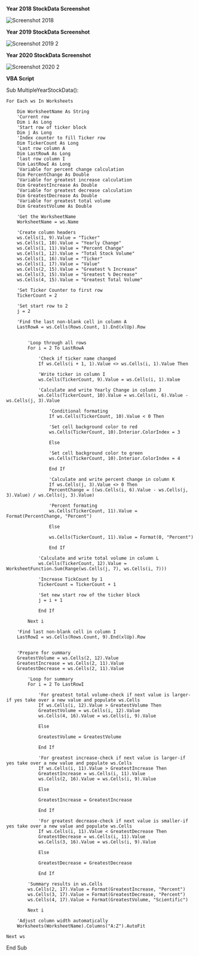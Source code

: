 **Year 2018 StockData Screenshot**

![Screenshot  2018](https://user-images.githubusercontent.com/119129801/210701941-2b4bfc7a-f623-4dd0-ab1a-324944ff68f1.png)

**Year 2019 StockData Screenshot**

![Screenshot 2019 2](https://user-images.githubusercontent.com/119129801/210701726-5b7d478a-0c3c-405a-902d-af4f0cbc3904.png)

**Year 2020 StockData Screenshot**

![Screenshot 2020 2](https://user-images.githubusercontent.com/119129801/210701769-415b1b5c-9e48-4e02-bbce-558e2eddfbfc.png)

**VBA Script** 

 Sub MultipleYearStockData():

    For Each ws In Worksheets
    
        Dim WorksheetName As String
        'Current row
        Dim i As Long
        'Start row of ticker block
        Dim j As Long
        'Index counter to fill Ticker row
        Dim TickerCount As Long
        'Last row column A
        Dim LastRowA As Long
        'last row column I
        Dim LastRowI As Long
        'Variable for percent change calculation
        Dim PercentChange As Double
        'Variable for greatest increase calculation
        Dim GreatestIncrease As Double
        'Variable for greatest decrease calculation
        Dim GreatestDecrease As Double
        'Variable for greatest total volume
        Dim GreatestVolume As Double
        
        'Get the WorksheetName
        WorksheetName = ws.Name
        
        'Create column headers
        ws.Cells(1, 9).Value = "Ticker"
        ws.Cells(1, 10).Value = "Yearly Change"
        ws.Cells(1, 11).Value = "Percent Change"
        ws.Cells(1, 12).Value = "Total Stock Volume"
        ws.Cells(1, 16).Value = "Ticker"
        ws.Cells(1, 17).Value = "Value"
        ws.Cells(2, 15).Value = "Greatest % Increase"
        ws.Cells(3, 15).Value = "Greatest % Decrease"
        ws.Cells(4, 15).Value = "Greatest Total Volume"
        
        'Set Ticker Counter to first row
        TickerCount = 2
        
        'Set start row to 2
        j = 2
        
        'Find the last non-blank cell in column A
        LastRowA = ws.Cells(Rows.Count, 1).End(xlUp).Row
        
        
            'Loop through all rows
            For i = 2 To LastRowA
            
                'Check if ticker name changed
                If ws.Cells(i + 1, 1).Value <> ws.Cells(i, 1).Value Then
                
                'Write ticker in column I
                ws.Cells(TickerCount, 9).Value = ws.Cells(i, 1).Value
                
                'Calculate and write Yearly Change in column J
                ws.Cells(TickerCount, 10).Value = ws.Cells(i, 6).Value - ws.Cells(j, 3).Value
                
                    'Conditional formating
                    If ws.Cells(TickerCount, 10).Value < 0 Then
                
                    'Set cell background color to red
                    ws.Cells(TickerCount, 10).Interior.ColorIndex = 3
                
                    Else
                
                    'Set cell background color to green
                    ws.Cells(TickerCount, 10).Interior.ColorIndex = 4
                
                    End If
                    
                    'Calculate and write percent change in column K
                    If ws.Cells(j, 3).Value <> 0 Then
                    PercentChange = ((ws.Cells(i, 6).Value - ws.Cells(j, 3).Value) / ws.Cells(j, 3).Value)
                    
                    'Percent formating
                    ws.Cells(TickerCount, 11).Value = Format(PercentChange, "Percent")
                    
                    Else
                    
                    ws.Cells(TickerCount, 11).Value = Format(0, "Percent")
                    
                    End If
                    
                'Calculate and write total volume in column L
                ws.Cells(TickerCount, 12).Value = WorksheetFunction.Sum(Range(ws.Cells(j, 7), ws.Cells(i, 7)))
                
                'Increase TickCount by 1
                TickerCount = TickerCount + 1
                
                'Set new start row of the ticker block
                j = i + 1
                
                End If
            
            Next i
            
        'Find last non-blank cell in column I
        LastRowI = ws.Cells(Rows.Count, 9).End(xlUp).Row
        
        
        'Prepare for summary
        GreatestVolume = ws.Cells(2, 12).Value
        GreatestIncrease = ws.Cells(2, 11).Value
        GreatestDecrease = ws.Cells(2, 11).Value
        
            'Loop for summary
            For i = 2 To LastRowI
            
                'For greatest total volume-check if next value is larger-if yes take over a new value and populate ws.Cells
                If ws.Cells(i, 12).Value > GreatestVolume Then
                GreatestVolume = ws.Cells(i, 12).Value
                ws.Cells(4, 16).Value = ws.Cells(i, 9).Value
                
                Else
                
                GreatestVolume = GreatestVolume
                
                End If
                
                'For greatest increase-check if next value is larger-if yes take over a new value and populate ws.Cells
                If ws.Cells(i, 11).Value > GreatestIncrease Then
                GreatestIncrease = ws.Cells(i, 11).Value
                ws.Cells(2, 16).Value = ws.Cells(i, 9).Value
                
                Else
                
                GreatestIncrease = GreatestIncrease
                
                End If
                
                'For greatest decrease-check if next value is smaller-if yes take over a new value and populate ws.Cells
                If ws.Cells(i, 11).Value < GreatestDecrease Then
                GreatestDecrease = ws.Cells(i, 11).Value
                ws.Cells(3, 16).Value = ws.Cells(i, 9).Value
                
                Else
                
                GreatestDecrease = GreatestDecrease
                
                End If
                
            'Summary results in ws.Cells
            ws.Cells(2, 17).Value = Format(GreatestIncrease, "Percent")
            ws.Cells(3, 17).Value = Format(GreatestDecrease, "Percent")
            ws.Cells(4, 17).Value = Format(GreatestVolume, "Scientific")
            
            Next i
            
        'Adjust column width automatically
        Worksheets(WorksheetName).Columns("A:Z").AutoFit
            
    Next ws
        
End Sub





